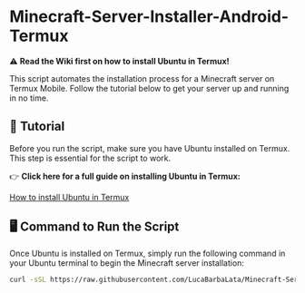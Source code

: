 # Minecraft-Server-Installer-Android-Termux

⚠️ **Read the Wiki first on how to install Ubuntu in Termux!**

This script automates the installation process for a Minecraft server on Termux Mobile. Follow the tutorial below to get your server up and running in no time.

## 🚀 Tutorial

Before you run the script, make sure you have Ubuntu installed on Termux. This step is essential for the script to work. 

👉 **Click here for a full guide on installing Ubuntu in Termux:**

[How to install Ubuntu in Termux](https://github.com/LucaBarbaLata/Minecraft-Server-Installer-Android/wiki/How-to-install-Ubuntu-in-Termux)

## 🖥️ Command to Run the Script

Once Ubuntu is installed on Termux, simply run the following command in your Ubuntu terminal to begin the Minecraft server installation:

```bash
curl -sSL https://raw.githubusercontent.com/LucaBarbaLata/Minecraft-Server-Installer-Android/main/main.sh -o /tmp/main.sh && bash /tmp/main.sh
